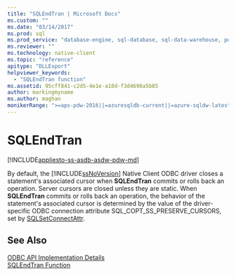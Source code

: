 ```yaml
---
title: "SQLEndTran | Microsoft Docs"
ms.custom: ""
ms.date: "03/14/2017"
ms.prod: sql
ms.prod_service: "database-engine, sql-database, sql-data-warehouse, pdw"
ms.reviewer: ""
ms.technology: native-client
ms.topic: "reference"
apitype: "DLLExport"
helpviewer_keywords: 
  - "SQLEndTran function"
ms.assetid: 95cff841-c2d5-4e1e-a18d-f3d4696a5b85
author: markingmyname
ms.author: maghan
monikerRange: ">=aps-pdw-2016||=azuresqldb-current||=azure-sqldw-latest||>=sql-server-2016||=sqlallproducts-allversions||>=sql-server-linux-2017||=azuresqldb-mi-current"
---
```

# SQLEndTran
[!INCLUDE[appliesto-ss-asdb-asdw-pdw-md](../../includes/appliesto-ss-asdb-asdw-pdw-md.md)]

  By default, the [!INCLUDE[ssNoVersion](../../includes/ssnoversion-md.md)] Native Client ODBC driver closes a statement's associated cursor when **SQLEndTran** commits or rolls back an operation. Server cursors are closed unless they are static. When **SQLEndTran** commits or rolls back an operation, the behavior of the statement's associated cursor is determined by the value of the driver-specific ODBC connection attribute SQL_COPT_SS_PRESERVE_CURSORS, set by [SQLSetConnectAttr](../../relational-databases/native-client-odbc-api/sqlsetconnectattr.md).  
  
## See Also  
 [ODBC API Implementation Details](../../relational-databases/native-client-odbc-api/odbc-api-implementation-details.md)   
 [SQLEndTran Function](https://go.microsoft.com/fwlink/?LinkId=59342)  
  
  
